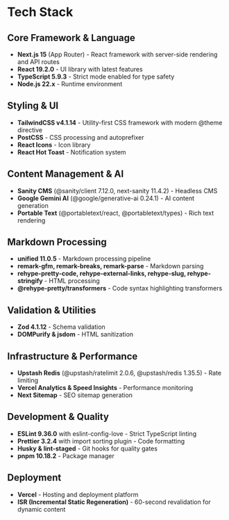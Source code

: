 # Tech Stack

## Core Framework & Language

- **Next.js 15** (App Router) - React framework with server-side rendering and API routes
- **React 19.2.0** - UI library with latest features
- **TypeScript 5.9.3** - Strict mode enabled for type safety
- **Node.js 22.x** - Runtime environment

## Styling & UI

- **TailwindCSS v4.1.14** - Utility-first CSS framework with modern @theme directive
- **PostCSS** - CSS processing and autoprefixer
- **React Icons** - Icon library
- **React Hot Toast** - Notification system

## Content Management & AI

- **Sanity CMS** (@sanity/client 7.12.0, next-sanity 11.4.2) - Headless CMS
- **Google Gemini AI** (@google/generative-ai 0.24.1) - AI content generation
- **Portable Text** (@portabletext/react, @portabletext/types) - Rich text rendering

## Markdown Processing

- **unified 11.0.5** - Markdown processing pipeline
- **remark-gfm, remark-breaks, remark-parse** - Markdown parsing
- **rehype-pretty-code, rehype-external-links, rehype-slug, rehype-stringify** - HTML processing
- **@rehype-pretty/transformers** - Code syntax highlighting transformers

## Validation & Utilities

- **Zod 4.1.12** - Schema validation
- **DOMPurify & jsdom** - HTML sanitization

## Infrastructure & Performance

- **Upstash Redis** (@upstash/ratelimit 2.0.6, @upstash/redis 1.35.5) - Rate limiting
- **Vercel Analytics & Speed Insights** - Performance monitoring
- **Next Sitemap** - SEO sitemap generation

## Development & Quality

- **ESLint 9.36.0** with eslint-config-love - Strict TypeScript linting
- **Prettier 3.2.4** with import sorting plugin - Code formatting
- **Husky & lint-staged** - Git hooks for quality gates
- **pnpm 10.18.2** - Package manager

## Deployment

- **Vercel** - Hosting and deployment platform
- **ISR (Incremental Static Regeneration)** - 60-second revalidation for dynamic content
